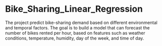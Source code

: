 # Bike_Sharing_Linear_Regression
The project predict bike-sharing demand based on different environmental and temporal factors. The goal is to build a model that can forecast the number of bikes rented per hour, based on features such as weather conditions, temperature, humidity, day of the week, and time of day.
